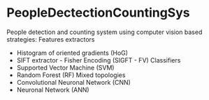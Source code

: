# PeopleDectectionCountingSys
People detection and counting system using computer vision based strategies: 
Features extractors
- Histogram of oriented gradients (HoG)
- SIFT extractor - Fisher Encoding (SIGFT - FV)
Classifiers
- Supported Vector Machine (SVM)
- Random Forest (RF)
Mixed topologies
- Convolutional Neuronal Network (CNN)
- Neuronal Network (ANN)
